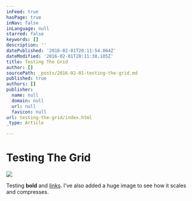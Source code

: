 ```yaml
---
inFeed: true
hasPage: true
inNav: false
inLanguage: null
starred: false
keywords: []
description: ''
datePublished: '2016-02-01T20:11:54.064Z'
dateModified: '2016-02-01T20:11:38.105Z'
title: Testing The Grid
author: []
sourcePath: _posts/2016-02-01-testing-the-grid.md
published: true
authors: []
publisher:
  name: null
  domain: null
  url: null
  favicon: null
url: testing-the-grid/index.html
_type: Article

---
```

# Testing The Grid
![](https://the-grid-user-content.s3-us-west-2.amazonaws.com/b1d09e1d-f1eb-4be3-8ff0-3464b4edb529.jpg)

Testing **bold** and [links][0]. I've also added a huge image to see how it scales and compresses.

[0]: http://www.wired.com/